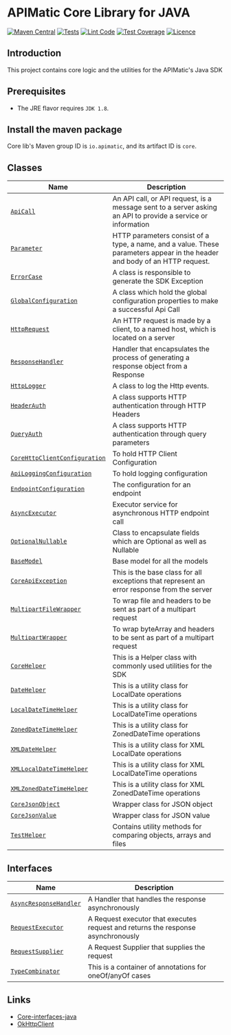 # APIMatic Core Library for JAVA
[![Maven Central][maven-badge]][maven-url]
[![Tests][test-badge]][test-url]
[![Lint Code][lint-badge]][lint-url]
[![Test Coverage][test-coverage-url]][code-climate-url]
[![Licence][license-badge]][license-url]

## Introduction
This project contains core logic and the utilities for the APIMatic's Java SDK
## Prerequisites
* The JRE flavor requires `JDK 1.8`.
## Install the maven package
Core lib's Maven group ID is `io.apimatic`, and its artifact ID is `core`.

## Classes
| Name                                                                    | Description                                                        |
|-------------------------------------------------------------------------|--------------------------------------------------------------------|
| [`ApiCall`](./src/main/java/io/apimatic/core/ApiCall.java)                     | An API call, or API request, is a message sent to a server asking an API to provide a service or information |
| [`Parameter`](./src/main/java/io/apimatic/core/Parameter.java)                     | HTTP parameters consist of a type, a name, and a value. These parameters appear in the header and body of an HTTP request. |
| [`ErrorCase`](./src/main/java/io/apimatic/core/ErrorCase.java)                     | A class is responsible to generate the SDK Exception |
| [`GlobalConfiguration`](./src/main/java/io/apimatic/core/GlobalConfiguration.java)                     | A class which hold the global configuration properties to make a successful Api Call |
| [`HttpRequest`](./src/main/java/io/apimatic/core/HttpRequest.java)                     | An HTTP request is made by a client, to a named host, which is located on a server |
| [`ResponseHandler`](./src/main/java/io/apimatic/core/ResponseHandler.java)                     | Handler that encapsulates the process of generating a response object from a Response |
| [`HttpLogger`](./src/main/java/io/apimatic/core/logger/HttpLogger.java)              | A class to log the Http events. |
| [`HeaderAuth`](./src/main/java/io/apimatic/core/authentication/HeaderAuth.java)              | A class supports HTTP authentication through HTTP Headers |
| [`QueryAuth`](./src/main/java/io/apimatic/core/authentication/QueryAuth.java)                | A class supports HTTP authentication through query parameters |
| [`CoreHttpClientConfiguration`](./src/main/java/io/apimatic/core/configurations/http/client/CoreHttpClientConfiguration.java)                     | To hold HTTP Client Configuration |
| [`ApiLoggingConfiguration`](./src/main/java/io/apimatic/core/configurations/http/client/ApiLoggingConfiguration.java)                     | To hold logging configuration |
| [`EndpointConfiguration`](./src/main/java/io/apimatic/core/configurations/http/request/EndpointConfiguration.java)                     | The configuration for an endpoint |
| [`AsyncExecutor`](./src/main/java/io/apimatic/core/request/async/AsyncExecutor.java)                     | Executor service for asynchronous HTTP endpoint call |
| [`OptionalNullable`](./src/main/java/io/apimatic/core/types/OptionalNullable.java)                     | Class to encapsulate fields which are Optional as well as Nullable |
| [`BaseModel`](./src/main/java/io/apimatic/core/types/BaseModel.java)                     | Base model for all the models |
| [`CoreApiException`](./src/main/java/io/apimatic/core/types/CoreApiException.java)                     | This is the base class for all exceptions that represent an error response from the server |
| [`MultipartFileWrapper`](./src/main/java/io/apimatic/core/types/http/request/MultipartFileWrapper.java)                     | To wrap file and headers to be sent as part of a multipart request |
| [`MultipartWrapper`](./src/main/java/io/apimatic/core/types/http/request/MultipartWrapper.java)                     | To wrap byteArray and headers to be sent as part of a multipart request |
| [`CoreHelper`](./src/main/java/io/apimatic/core/utilities/CoreHelper.java)                     | This is a Helper class with commonly used utilities for the SDK |
| [`DateHelper`](./src/main/java/io/apimatic/core/utilities/DateHelper.java)                     | This is a utility class for LocalDate operations |
| [`LocalDateTimeHelper`](./src/main/java/io/apimatic/core/utilities/LocalDateTimeHelper.java)                     | This is a utility class for LocalDateTime operations |
| [`ZonedDateTimeHelper`](./src/main/java/io/apimatic/core/utilities/ZonedDateTimeHelper.java)                     | This is a utility class for ZonedDateTime operations |
| [`XMLDateHelper`](./src/main/java/io/apimatic/core/utilities/XMLDateHelper.java)                     | This is a utility class for XML LocalDate operations |
| [`XMLLocalDateTimeHelper`](./src/main/java/io/apimatic/core/utilities/XmlLocalDateTimeHelper.java)                     | This is a utility class for XML LocalDateTime operations |
| [`XMLZonedDateTimeHelper`](./src/main/java/io/apimatic/core/utilities/XmlZonedDateTimeHelper.java)                     | This is a utility class for XML ZonedDateTime operations |
| [`CoreJsonObject`](./src/main/java/io/apimatic/core/utilities/CoreJsonObject.java)                     | Wrapper class for JSON object |
| [`CoreJsonValue`](./src/main/java/io/apimatic/core/utilities/CoreJsonValue.java)                     | Wrapper class for JSON value |
| [`TestHelper`](./src/main/java/io/apimatic/core/utilities/TestHelper.java)                     | Contains utility methods for comparing objects, arrays and files |

## Interfaces
| Name                                                                    | Description                                                        |
|-------------------------------------------------------------------------|--------------------------------------------------------------------|
| [`AsyncResponseHandler`](./src/main/java/io/apimatic/core/request/async/AsyncResponseHandler.java)                     | A Handler that handles the response asynchronously |
| [`RequestExecutor`](./src/main/java/io/apimatic/core/request/async/RequestExecutor.java)                     | A Request executor that executes request and returns the response asynchronously  |
| [`RequestSupplier`](./src/main/java/io/apimatic/core/request/async/RequestSupplier.java)                     | A Request Supplier that supplies the request |
| [`TypeCombinator`](./src/main/java/io/apimatic/core/annotations/TypeCombinator.java)                     | This is a container of annotations for oneOf/anyOf cases |

## Links
* [Core-interfaces-java](https://github.com/apimatic/core-interfaces-java)
* [OkHttpClient](https://github.com/apimatic/okhttp-client-lib)

[license-badge]: https://img.shields.io/badge/licence-MIT-blue
[license-url]: LICENSE
[maven-badge]: https://img.shields.io/maven-central/v/io.apimatic/core?color=green
[maven-url]: https://central.sonatype.dev/artifact/io.apimatic/core/0.2.0
[test-badge]: https://github.com/apimatic/core-lib-java/actions/workflows/build-and-test.yml/badge.svg
[test-url]: https://github.com/apimatic/core-lib-java/actions/workflows/build-and-test.yml
[code-climate-url]: https://codeclimate.com/github/apimatic/core-lib-java
[maintainability-url]: https://api.codeclimate.com/v1/badges/74e497222508f9e858d6/maintainability
[test-coverage-url]: https://api.codeclimate.com/v1/badges/74e497222508f9e858d6/test_coverage
[lint-badge]: https://github.com/apimatic/core-lib-java/actions/workflows/linter.yml/badge.svg
[lint-url]: https://github.com/apimatic/core-lib-java/actions/workflows/linter.yml
